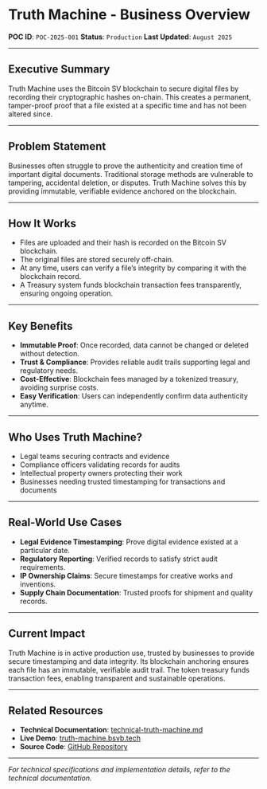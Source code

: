# Truth Machine - Business Overview

**POC ID**: `POC-2025-001`
**Status**: `Production`
**Last Updated**: `August 2025`

---

## Executive Summary

Truth Machine uses the Bitcoin SV blockchain to secure digital files by recording their cryptographic hashes on-chain. This creates a permanent, tamper-proof proof that a file existed at a specific time and has not been altered since.

---

## Problem Statement

Businesses often struggle to prove the authenticity and creation time of important digital documents. Traditional storage methods are vulnerable to tampering, accidental deletion, or disputes. Truth Machine solves this by providing immutable, verifiable evidence anchored on the blockchain.

---

## How It Works

- Files are uploaded and their hash is recorded on the Bitcoin SV blockchain.
- The original files are stored securely off-chain.
- At any time, users can verify a file’s integrity by comparing it with the blockchain record.
- A Treasury system funds blockchain transaction fees transparently, ensuring ongoing operation.

---

## Key Benefits

- **Immutable Proof**: Once recorded, data cannot be changed or deleted without detection.
- **Trust & Compliance**: Provides reliable audit trails supporting legal and regulatory needs.
- **Cost-Effective**: Blockchain fees managed by a tokenized treasury, avoiding surprise costs.
- **Easy Verification**: Users can independently confirm data authenticity anytime.

---

## Who Uses Truth Machine?

- Legal teams securing contracts and evidence
- Compliance officers validating records for audits
- Intellectual property owners protecting their work
- Businesses needing trusted timestamping for transactions and documents

---

## Real-World Use Cases

- **Legal Evidence Timestamping**: Prove digital evidence existed at a particular date.
- **Regulatory Reporting**: Verified records to satisfy strict audit requirements.
- **IP Ownership Claims**: Secure timestamps for creative works and inventions.
- **Supply Chain Documentation**: Trusted proofs for shipment and quality records.

---

## Current Impact

Truth Machine is in active production use, trusted by businesses to provide secure timestamping and data integrity. Its blockchain anchoring ensures each file has an immutable, verifiable audit trail. The token treasury funds transaction fees, enabling transparent and sustainable operations.

---

## Related Resources

- **Technical Documentation**: [technical-truth-machine.md](technical-truth-machine.md)
- **Live Demo**: [truth-machine.bsvb.tech](https://truth-machine.bsvb.tech)
- **Source Code**: [GitHub Repository](https://github.com/bsv-blockchain-demos/truth-machine)

---

*For technical specifications and implementation details, refer to the technical documentation.*
